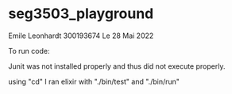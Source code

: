 # seg3503_playground

Emile Leonhardt
300193674
Le 28 Mai 2022

To run code:

Junit was not installed properly and thus did not execute properly.

using "cd" I ran elixir with "./bin/test" and "./bin/run"

 

